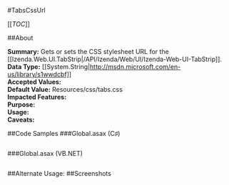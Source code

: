 #TabsCssUrl

[[_TOC_]]

##About

**Summary:** Gets or sets the CSS stylesheet URL for the [[Izenda.Web.UI.TabStrip|/API/Izenda/Web/UI/Izenda-Web-UI-TabStrip]].  
**Data Type:** [[System.String|http://msdn.microsoft.com/en-us/library/s1wwdcbf]]  
**Accepted Values:**   
**Default Value:** Resources/css/tabs.css  
**Impacted Features:**   
**Purpose:**   
**Usage:**   
**Caveats:**   

##Code Samples
###Global.asax (C♯)

```csharp
```

###Global.asax (VB.NET)

```visualbasic
```
##Alternate Usage: 
##Screenshots
